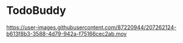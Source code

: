 # TodoBuddy

https://user-images.githubusercontent.com/87220944/207262124-b613f8b3-3588-4d79-942a-f75166cec2ab.mov
